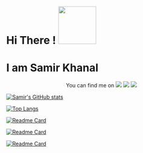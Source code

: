 # Hi There  ! <img src="https://media.giphy.com/media/mDLek2Pl1Q9PwH0dXd/source.gif" width="100"> 

# I am Samir Khanal 
 

</div>

<!-- social links -->
<div align="center">
You can find me on 
<a href="https://samirkhanal35.medium.com/"><img src="https://img.shields.io/badge/medium-%2312100E.svg?&style=flat-square&logo=medium&logoColor=white"></a>
<a href="https://www.linkedin.com/in/samir-khanal-4b9863113/"><img src="https://img.shields.io/badge/linkedin-%230077B5.svg?&style=flat-square&logo=linkedin&logoColor=white"></a>
<a href="https://www.facebook.com/samir.khanal.5851/"><img src="https://simpleicons.org/icons/facebook.svg"></a>

</div>



[![Samir's GitHub stats](https://github-readme-stats.vercel.app/api?username=samirkhanal35&show_icons=true&theme=radical)](https://github.com/anuraghazra/github-readme-stats)

[![Top Langs](https://github-readme-stats.vercel.app/api/top-langs/?username=samirkhanal35&theme=radical)](https://github.com/anuraghazra/github-readme-stats)


[![Readme Card](https://github-readme-stats.vercel.app/api/pin/?username=samirkhanal35&repo=Nepali-digit-recognizer&theme=dark&show_owner=true)](https://github.com/samirkhanal35/Nepali-digit-recognizer)


[![Readme Card](https://github-readme-stats.vercel.app/api/pin/?username=samirkhanal35&repo=Nepalireader&theme=dark&show_owner=true)](https://github.com/samirkhanal35/Nepalireader)

[![Readme Card](https://github-readme-stats.vercel.app/api/pin/?username=samirkhanal35&repo=cartoonize-sketch-flask&theme=dark&show_owner=true)](https://github.com/samirkhanal35/cartoonize-sketch-flask)


